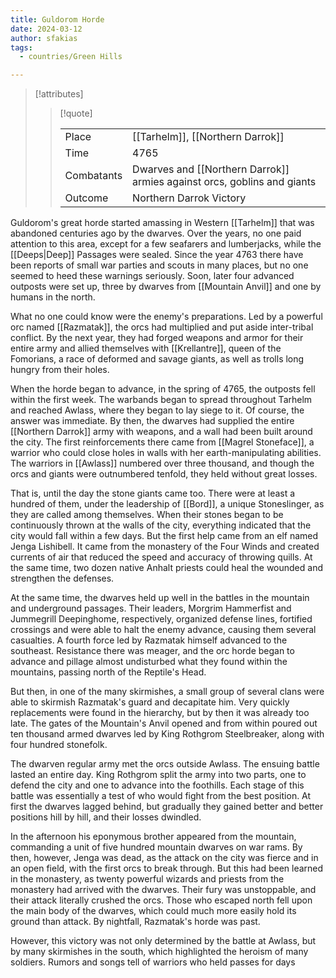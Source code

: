 ```yaml
---
title: Guldorom Horde
date: 2024-03-12
author: sfakias
tags:
  - countries/Green Hills

---
```

> [!attributes]
> 
> > [!quote]
> >
> > | | |
> > | --- | --- |
> > | Place | [[Tarhelm]], [[Northern Darrok]] |
> > | Time | 4765 |
> > | Combatants | Dwarves and [[Northern Darrok]] armies against orcs, goblins and giants |
> > | Outcome | Northern Darrok Victory |

Guldorom's great horde started amassing in Western [[Tarhelm]] that was abandoned centuries ago by the dwarves. Over the years, no one paid attention to this area, except for a few seafarers and lumberjacks, while the [[Deeps|Deep]] Passages were sealed. Since the year 4763 there have been reports of small war parties and scouts in many places, but no one seemed to heed these warnings seriously. Soon, later four advanced outposts were set up, three by dwarves from [[Mountain Anvil]] and one by humans in the north.

What no one could know were the enemy's preparations. Led by a powerful orc named [[Razmatak]], the orcs had multiplied and put aside inter-tribal conflict. By the next year, they had forged weapons and armor for their entire army and allied themselves with [[Krellantre]], queen of the Fomorians, a race of deformed and savage giants, as well as trolls long hungry from their holes.

When the horde began to advance, in the spring of 4765, the outposts fell within the first week. The warbands began to spread throughout Tarhelm and reached Awlass, where they began to lay siege to it. Of course, the answer was immediate. By then, the dwarves had supplied the entire [[Northern Darrok]] army with weapons, and a wall had been built around the city. The first reinforcements there came from [[Magrel Stoneface]], a warrior who could close holes in walls with her earth-manipulating abilities. The warriors in [[Awlass]] numbered over three thousand, and though the orcs and giants were outnumbered tenfold, they held without great losses.

That is, until the day the stone giants came too. There were at least a hundred of them, under the leadership of [[Bord]], a unique Stoneslinger, as they are called among themselves. When their stones began to be continuously thrown at the walls of the city, everything indicated that the city would fall within a few days. But the first help came from an elf named Jenga Lishibell. It came from the monastery of the Four Winds and created currents of air that reduced the speed and accuracy of throwing quills. At the same time, two dozen native Anhalt priests could heal the wounded and strengthen the defenses.

At the same time, the dwarves held up well in the battles in the mountain and underground passages. Their leaders, Morgrim Hammerfist and Jummegrill Deepinghome, respectively, organized defense lines, fortified crossings and were able to halt the enemy advance, causing them several casualties. A fourth force led by Razmatak himself advanced to the southeast. Resistance there was meager, and the orc horde began to advance and pillage almost undisturbed what they found within the mountains, passing north of the Reptile's Head.

But then, in one of the many skirmishes, a small group of several clans were able to skirmish Razmatak's guard and decapitate him. Very quickly replacements were found in the hierarchy, but by then it was already too late. The gates of the Mountain's Anvil opened and from within poured out ten thousand armed dwarves led by King Rothgrom Steelbreaker, along with four hundred stonefolk.

The dwarven regular army met the orcs outside Awlass. The ensuing battle lasted an entire day. King Rothgrom split the army into two parts, one to defend the city and one to advance into the foothills. Each stage of this battle was essentially a test of who would fight from the best position. At first the dwarves lagged behind, but gradually they gained better and better positions hill by hill, and their losses dwindled.

In the afternoon his eponymous brother appeared from the mountain, commanding a unit of five hundred mountain dwarves on war rams. By then, however, Jenga was dead, as the attack on the city was fierce and in an open field, with the first orcs to break through. But this had been learned in the monastery, as twenty powerful wizards and priests from the monastery had arrived with the dwarves. Their fury was unstoppable, and their attack literally crushed the orcs. Those who escaped north fell upon the main body of the dwarves, which could much more easily hold its ground than attack. By nightfall, Razmatak's horde was past.

However, this victory was not only determined by the battle at Awlass, but by many skirmishes in the south, which highlighted the heroism of many soldiers. Rumors and songs tell of warriors who held passes for days